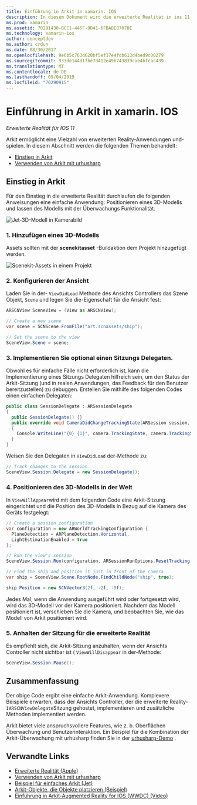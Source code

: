 ```yaml
---
title: Einführung in Arkit in xamarin. IOS
description: In diesem Dokument wird die erweiterte Realität in ios 11 mit Arkit beschrieben. Darin wird erläutert, wie Sie ein 3D-Modell zu einer APP hinzufügen, die Ansicht konfigurieren, einen Sitzungs Delegaten implementieren, das 3D-Modell auf der Welt positionieren und die Sitzung für die erweiterte Realität anhalten.
ms.prod: xamarin
ms.assetid: 70291430-BCC1-445F-9D41-6FBABE87078E
ms.technology: xamarin-ios
author: conceptdev
ms.author: crdun
ms.date: 08/30/2017
ms.openlocfilehash: 9e6b5c763d620bf5ef17e4fdb613d4bed9c00279
ms.sourcegitcommit: 933de144d1fbe7d412e49b743839cae4bfcac439
ms.translationtype: MT
ms.contentlocale: de-DE
ms.lasthandoff: 09/04/2019
ms.locfileid: "70290915"
---
```

# <a name="introduction-to-arkit-in-xamarinios"></a>Einführung in Arkit in xamarin. IOS

_Erweiterte Realität für IOS 11_

Arkit ermöglicht eine Vielzahl von erweiterten Reality-Anwendungen und-spielen. In diesem Abschnitt werden die folgenden Themen behandelt:

- [Einstieg in Arkit](#gettingstarted)
- [Verwenden von Arkit mit urhusharp](urhosharp.md)

<a name="gettingstarted" />

## <a name="getting-started-with-arkit"></a>Einstieg in Arkit

Für den Einstieg in die erweiterte Realität durchlaufen die folgenden Anweisungen eine einfache Anwendung: Positionieren eines 3D-Modells und lassen des Modells mit der Überwachungs Funktionalität.

![Jet-3D-Modell in Kamerabild](images/jet-sml.png)

### <a name="1-add-a-3d-model"></a>1. Hinzufügen eines 3D-Modells

Assets sollten mit der **scenekitasset** -Buildaktion dem Projekt hinzugefügt werden.

![Scenekit-Assets in einem Projekt](images/scene-assets.png)


### <a name="2-configure-the-view"></a>2. Konfigurieren der Ansicht

Laden Sie in der- `ViewDidLoad` Methode des Ansichts Controllers das Szene Objekt, `Scene` und legen Sie die-Eigenschaft für die Ansicht fest:

```csharp
ARSCNView SceneView = (View as ARSCNView);

// Create a new scene
var scene = SCNScene.FromFile("art.scnassets/ship");

// Set the scene to the view
SceneView.Scene = scene;
```

### <a name="3-optionally-implement-a-session-delegate"></a>3. Implementieren Sie optional einen Sitzungs Delegaten.

Obwohl es für einfache Fälle nicht erforderlich ist, kann die Implementierung eines Sitzungs Delegaten hilfreich sein, um den Status der Arkit-Sitzung (und in realen Anwendungen, das Feedback für den Benutzer bereitzustellen) zu debuggen. Erstellen Sie mithilfe des folgenden Codes einen einfachen Delegaten:

```csharp
public class SessionDelegate : ARSessionDelegate
{
  public SessionDelegate() {}
  public override void CameraDidChangeTrackingState(ARSession session, ARCamera camera)
  {
    Console.WriteLine("{0} {1}", camera.TrackingState, camera.TrackingStateReason);
  }
}
```

Weisen Sie den Delegaten in `ViewDidLoad` der-Methode zu:

```csharp
// Track changes to the session
SceneView.Session.Delegate = new SessionDelegate();
```

### <a name="4-position-the-3d-model-in-the-world"></a>4. Positionieren des 3D-Modells in der Welt

In `ViewWillAppear`wird mit dem folgenden Code eine Arkit-Sitzung eingerichtet und die Position des 3D-Modells in Bezug auf die Kamera des Geräts festgelegt:

```csharp
// Create a session configuration
var configuration = new ARWorldTrackingConfiguration {
  PlaneDetection = ARPlaneDetection.Horizontal,
  LightEstimationEnabled = true
};

// Run the view's session
SceneView.Session.Run(configuration, ARSessionRunOptions.ResetTracking);

// Find the ship and position it just in front of the camera
var ship = SceneView.Scene.RootNode.FindChildNode("ship", true);

ship.Position = new SCNVector3(2f, -2f, -9f);
```

Jedes Mal, wenn die Anwendung ausgeführt wird oder fortgesetzt wird, wird das 3D-Modell vor der Kamera positioniert. Nachdem das Modell positioniert ist, verschieben Sie die Kamera, und beobachten Sie, wie das Modell von Arkit positioniert wird.

### <a name="5-pause-the-augmented-reality-session"></a>5. Anhalten der Sitzung für die erweiterte Realität

Es empfiehlt sich, die Arkit-Sitzung anzuhalten, wenn der Ansichts Controller nicht sichtbar ist ( `ViewWillDisappear` in der-Methode:

```csharp
SceneView.Session.Pause();
```

## <a name="summary"></a>Zusammenfassung

Der obige Code ergibt eine einfache Arkit-Anwendung. Komplexere Beispiele erwarten, dass der Ansichts Controller, der die erweiterte Reality- `IARSCNViewDelegate`Sitzung gehostet, implementieren und zusätzliche Methoden implementiert werden.

Arkit bietet viele anspruchsvollere Features, wie z. b. Oberflächen Überwachung und Benutzerinteraktion. Ein Beispiel für die Kombination der Arkit-Überwachung mit urhusharp finden Sie in der [urhusharp-Demo](urhosharp.md) .


## <a name="related-links"></a>Verwandte Links

- [Erweiterte Realität (Apple)](https://developer.apple.com/arkit/)
- [Verwenden von Arkit mit urhusharp](urhosharp.md)
- [Beispiel für einfaches Arkit (Jet)](https://docs.microsoft.com/samples/xamarin/ios-samples/ios11-arkitsample)
- [Arkit-Objekte, die Objekte platzieren (Beispiel)](https://docs.microsoft.com/samples/xamarin/ios-samples/ios11-arkitplacingobjects)
- [Einführung in Arkit-Augmented Reality for IOS (WWDC) (Video)](https://developer.apple.com/videos/play/wwdc2017/602/)
